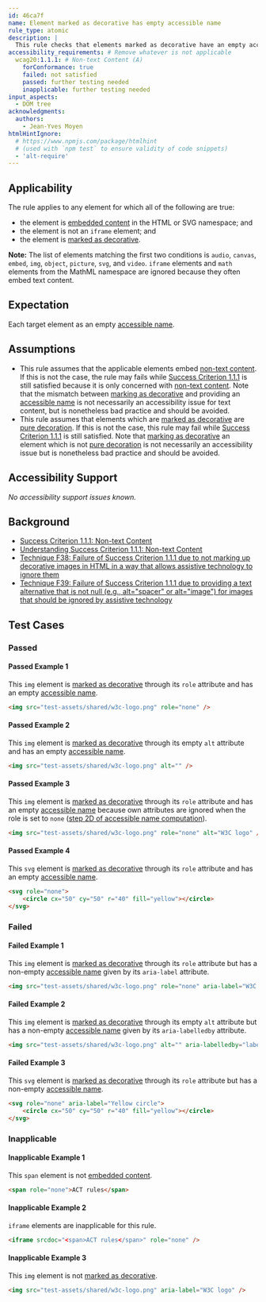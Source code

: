 ```yaml
---
id: 46ca7f
name: Element marked as decorative has empty accessible name
rule_type: atomic
description: |
  This rule checks that elements marked as decorative have an empty accessible name
accessibility_requirements: # Remove whatever is not applicable
  wcag20:1.1.1: # Non-text Content (A)
    forConformance: true
    failed: not satisfied
    passed: further testing needed
    inapplicable: further testing needed
input_aspects:
  - DOM tree
acknowledgments:
  authors:
    - Jean-Yves Moyen
htmlHintIgnore:
  # https://www.npmjs.com/package/htmlhint
  # (used with `npm test` to ensure validity of code snippets)
  - 'alt-require'
---
```


## Applicability

The rule applies to any element for which all of the following are true:

- the element is [embedded content][] in the HTML or SVG namespace; and
- the element is not an `iframe` element; and
- the element is [marked as decorative][].

**Note:** The list of elements matching the first two conditions is `audio`, `canvas`, `embed`, `img`, `object`, `picture`, `svg`, and `video`. `iframe` elements and `math` elements from the MathML namespace are ignored because they often embed text content.

## Expectation

Each target element as an empty [accessible name][].

## Assumptions

- This rule assumes that the applicable elements embed [non-text content][]. If this is not the case, the rule may fails while [Success Criterion 1.1.1][sc111] is still satisfied because it is only concerned with [non-text content][]. Note that the mismatch between [marking as decorative][marked as decorative] and providing an [accessible name][] is not necessarily an accessibility issue for text content, but is nonetheless bad practice and should be avoided.
- This rule assumes that elements which are [marked as decorative][] are [pure decoration][]. If this is not the case, this rule may fail while [Success Criterion 1.1.1][sc111] is still satisfied. Note that [marking as decorative][marked as decorative] an element which is not [pure decoration][] is not necessarily an accessibility issue but is nonetheless bad practice and should be avoided.

## Accessibility Support

_No accessibility support issues known._

## Background

- [Success Criterion 1.1.1: Non-text Content][sc111]
- [Understanding Success Criterion 1.1.1: Non-text Content][usc111]
- [Technique F38: Failure of Success Criterion 1.1.1 due to not marking up decorative images in HTML in a way that allows assistive technology to ignore them][f38]
- [Technique F39: Failure of Success Criterion 1.1.1 due to providing a text alternative that is not null (e.g., alt="spacer" or alt="image") for images that should be ignored by assistive technology][f39]

## Test Cases

### Passed

#### Passed Example 1

This `img` element is [marked as decorative][] through its `role` attribute and has an empty [accessible name][].

```html
<img src="test-assets/shared/w3c-logo.png" role="none" />
```

#### Passed Example 2

This `img` element is [marked as decorative][] through its empty `alt` attribute and has an empty [accessible name][].

```html
<img src="test-assets/shared/w3c-logo.png" alt="" />
```

#### Passed Example 3

This `img` element is [marked as decorative][] through its `role` attribute and has an empty [accessible name][] because own attributes are ignored when the role is set to `none` ([step 2D of accessible name computation][]).

```html
<img src="test-assets/shared/w3c-logo.png" role="none" alt="W3C logo" />
```

#### Passed Example 4

This `svg` element is [marked as decorative][] through its `role` attribute and has an empty [accessible name][].

```html
<svg role="none">
	<circle cx="50" cy="50" r="40" fill="yellow"></circle>
</svg>
```

### Failed

#### Failed Example 1

This `img` element is [marked as decorative][] through its `role` attribute but has a non-empty [accessible name][] given by its `aria-label` attribute.

```html
<img src="test-assets/shared/w3c-logo.png" role="none" aria-label="W3C logo" />
```

#### Failed Example 2

This `img` element is [marked as decorative][] through its empty `alt` attribute but has a non-empty [accessible name][] given by its `aria-labelledby` attribute.

```html
<img src="test-assets/shared/w3c-logo.png" alt="" aria-labelledby="label" /> <span hidden id="label">W3C logo</span>
```

#### Failed Example 3

This `svg` element is [marked as decorative][] through its `role` attribute but has a non-empty [accessible name][].

```html
<svg role="none" aria-label="Yellow circle">
	<circle cx="50" cy="50" r="40" fill="yellow"></circle>
</svg>
```

### Inapplicable

#### Inapplicable Example 1

This `span` element is not [embedded content][].

```html
<span role="none">ACT rules</span>
```

#### Inapplicable Example 2

`iframe` elements are inapplicable for this rule.

```html
<iframe srcdoc="<span>ACT rules</span>" role="none" />
```

#### Inapplicable Example 3

This `img` element is not [marked as decorative][].

```html
<img src="test-assets/shared/w3c-logo.png" aria-label="W3C logo" />
```

[accessible name]: #accessible-name 'Definition of Accessible name'
[embedded content]: https://html.spec.whatwg.org/multipage/dom.html#embedded-content-category 'Definition of embedded content'
[f38]: https://www.w3.org/WAI/WCAG21/Techniques/failures/F38 'Technique F38: Failure of Success Criterion 1.1.1 due to not marking up decorative images in HTML in a way that allows assistive technology to ignore them'
[f39]: https://www.w3.org/WAI/WCAG21/Techniques/failures/F39 'Technique F39: Failure of Success Criterion 1.1.1 due to providing a text alternative that is not null (e.g., alt="spacer" or alt="image") for images that should be ignored by assistive technology'
[h67]: https://www.w3.org/WAI/WCAG21/Techniques/html/H67 'Technique H67: Using null alt text and no title attribute on img elements for images that AT should ignore'
[marked as decorative]: #marked-as-decorative 'Definition of Marked as decorative'
[non-text content]: https://www.w3.org/TR/WCAG21/#dfn-non-text-content 'WCAG definition of Non-text content'
[pure decoration]: https://www.w3.org/TR/WCAG21/#dfn-pure-decoration 'WCAG definition of Pure decoration'
[sc111]: https://www.w3.org/TR/WCAG21/#non-text-content 'Success Criterion 1.1.1: Non-text Content'
[step 2d of accessible name computation]: https://www.w3.org/TR/accname-1.1/#step2D 'Step 2D of accessible name computation'
[usc111]: https://www.w3.org/WAI/WCAG21/Understanding/non-text-content.html 'Understanding Success Criterion 1.1.1: Non-text Content'
